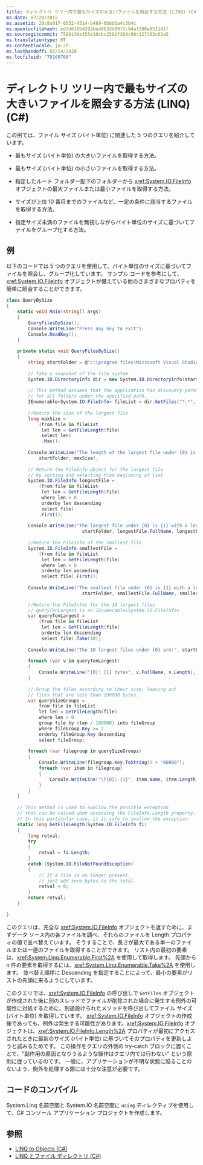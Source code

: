 ```yaml
---
title: ディレクトリ ツリー内で最もサイズの大きいファイルを照会する方法 (LINQ) (C#)
ms.date: 07/20/2015
ms.assetid: 20c8a917-0552-4514-b489-0b8b6a4c3b4c
ms.openlocfilehash: ed7d610bd292be4062db89f3c94af280e851141f
ms.sourcegitcommit: 7588136e355e10cbc2582f389c90c127363c02a5
ms.translationtype: HT
ms.contentlocale: ja-JP
ms.lasthandoff: 03/14/2020
ms.locfileid: "79168766"
---
```

# <a name="how-to-query-for-the-largest-file-or-files-in-a-directory-tree-linq-c"></a>ディレクトリ ツリー内で最もサイズの大きいファイルを照会する方法 (LINQ) (C#)
この例では、ファイル サイズ (バイト単位) に関連した 5 つのクエリを紹介しています。  
  
- 最もサイズ (バイト単位) の大きいファイルを取得する方法。  
  
- 最もサイズ (バイト単位) の小さいファイルを取得する方法。  
  
- 指定したルート フォルダー配下のフォルダーから <xref:System.IO.FileInfo> オブジェクトの最大ファイルまたは最小ファイルを取得する方法。  
  
- サイズが上位 10 番目までのファイルなど、一定の条件に該当するファイルを取得する方法。  
  
- 指定サイズ未満のファイルを無視しながらバイト単位のサイズに基づいてファイルをグループ化する方法。  
  
## <a name="example"></a>例  
 以下のコードでは 5 つのクエリを使用して、バイト単位のサイズに基づいてファイルを照会し、グループ化しています。 サンプル コードを参考にして、<xref:System.IO.FileInfo> オブジェクトが備えている他のさまざまなプロパティを簡単に照会することができます。  
  
```csharp  
class QueryBySize  
{  
    static void Main(string[] args)  
    {  
        QueryFilesBySize();  
        Console.WriteLine("Press any key to exit");  
        Console.ReadKey();  
    }  
  
    private static void QueryFilesBySize()  
    {  
        string startFolder = @"c:\program files\Microsoft Visual Studio 9.0\";  
  
        // Take a snapshot of the file system.  
        System.IO.DirectoryInfo dir = new System.IO.DirectoryInfo(startFolder);  
  
        // This method assumes that the application has discovery permissions  
        // for all folders under the specified path.  
        IEnumerable<System.IO.FileInfo> fileList = dir.GetFiles("*.*", System.IO.SearchOption.AllDirectories);  
  
        //Return the size of the largest file  
        long maxSize =  
            (from file in fileList  
             let len = GetFileLength(file)  
             select len)  
             .Max();  
  
        Console.WriteLine("The length of the largest file under {0} is {1}",  
            startFolder, maxSize);  
  
        // Return the FileInfo object for the largest file  
        // by sorting and selecting from beginning of list  
        System.IO.FileInfo longestFile =  
            (from file in fileList  
             let len = GetFileLength(file)  
             where len > 0  
             orderby len descending  
             select file)  
            .First();  
  
        Console.WriteLine("The largest file under {0} is {1} with a length of {2} bytes",  
                            startFolder, longestFile.FullName, longestFile.Length);  
  
        //Return the FileInfo of the smallest file  
        System.IO.FileInfo smallestFile =  
            (from file in fileList  
             let len = GetFileLength(file)  
             where len > 0  
             orderby len ascending  
             select file).First();  
  
        Console.WriteLine("The smallest file under {0} is {1} with a length of {2} bytes",  
                            startFolder, smallestFile.FullName, smallestFile.Length);  
  
        //Return the FileInfos for the 10 largest files  
        // queryTenLargest is an IEnumerable<System.IO.FileInfo>  
        var queryTenLargest =  
            (from file in fileList  
             let len = GetFileLength(file)  
             orderby len descending  
             select file).Take(10);  
  
        Console.WriteLine("The 10 largest files under {0} are:", startFolder);  
  
        foreach (var v in queryTenLargest)  
        {  
            Console.WriteLine("{0}: {1} bytes", v.FullName, v.Length);  
        }  
  
        // Group the files according to their size, leaving out  
        // files that are less than 200000 bytes.
        var querySizeGroups =  
            from file in fileList  
            let len = GetFileLength(file)  
            where len > 0  
            group file by (len / 100000) into fileGroup  
            where fileGroup.Key >= 2  
            orderby fileGroup.Key descending  
            select fileGroup;  
  
        foreach (var filegroup in querySizeGroups)  
        {  
            Console.WriteLine(filegroup.Key.ToString() + "00000");  
            foreach (var item in filegroup)  
            {  
                Console.WriteLine("\t{0}: {1}", item.Name, item.Length);  
            }  
        }  
    }  
  
    // This method is used to swallow the possible exception  
    // that can be raised when accessing the FileInfo.Length property.  
    // In this particular case, it is safe to swallow the exception.  
    static long GetFileLength(System.IO.FileInfo fi)  
    {  
        long retval;  
        try  
        {  
            retval = fi.Length;  
        }  
        catch (System.IO.FileNotFoundException)  
        {  
            // If a file is no longer present,  
            // just add zero bytes to the total.  
            retval = 0;  
        }  
        return retval;  
    }  
  
}  
```  
  
 このクエリは、完全な <xref:System.IO.FileInfo> オブジェクトを返すために、まずデータ ソース内の各ファイルを調べ、それらのファイルを Length プロパティの値で並べ替えています。 そうすることで、長さが最大である単一のファイルまたは一連のファイルを取得することができます。 リスト内の最初の要素は、<xref:System.Linq.Enumerable.First%2A> を使用して取得します。 先頭から n 件の要素を取得するには、<xref:System.Linq.Enumerable.Take%2A> を使用します。 並べ替え順序に Descending を指定することによって、最小の要素がリストの先頭に来るようにしています。  
  
 このクエリでは、<xref:System.IO.FileInfo> の呼び出しで `GetFiles` オブジェクトが作成された後に別のスレッドでファイルが削除された場合に発生する例外の可能性に対処するために、別途設けられたメソッドを呼び出してファイル サイズ (バイト単位) を取得しています。 <xref:System.IO.FileInfo> オブジェクトの作成後であっても、例外は発生する可能性があります。<xref:System.IO.FileInfo> オブジェクトは、<xref:System.IO.FileInfo.Length%2A> プロパティが最初にアクセスされたときに最新のサイズ (バイト単位) に基づいてそのプロパティを更新しようと試みるためです。 この操作をクエリの外側の try-catch ブロックに置くことで、"副作用の原因となりうるような操作はクエリ内では行わない" という原則に従っているのです。 一般に、アプリケーションが不明な状態に陥ることのないよう、例外を処理する際には十分な注意が必要です。  
  
## <a name="compiling-the-code"></a>コードのコンパイル  
System.Linq 名前空間と System.IO 名前空間に `using` ディレクティブを使用して、C# コンソール アプリケーション プロジェクトを作成します。

## <a name="see-also"></a>参照

- [LINQ to Objects (C#)](./linq-to-objects.md)
- [LINQ とファイル ディレクトリ (C#)](./linq-and-file-directories.md)
